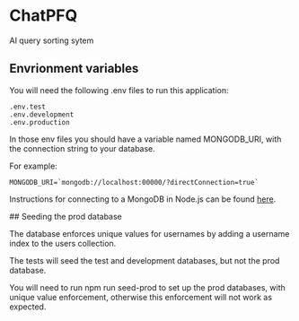 # ChatPFQ
AI query sorting sytem

## Envrionment variables

You will need the following .env files to run this application:
````
.env.test
.env.development
.env.production
````
In those env files you should have a variable named MONGODB_URI, with the connection string to your database.

For example:
````
MONGODB_URI=`mongodb://localhost:00000/?directConnection=true`
````

Instructions for connecting to a MongoDB in Node.js can be found [here](https://www.mongodb.com/docs/drivers/node/current/fundamentals/connection/connect/).

## Seeding the prod database

The database enforces unique values for usernames by adding a username index to the users collection.

The tests will seed the test and development databases, but not the prod database.

You will need to run npm run seed-prod to set up the prod databases, with unique value enforcement, otherwise this enforcement will not work as expected.

